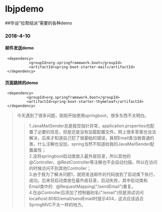 # lbjpdemo
 ##毕设“拉帮结派”需要的各种demo
 ### 2018-4-10
 #### 邮件发送demo
 ```
  <dependency>
            <groupId>org.springframework.boot</groupId>
            <artifactId>spring-boot-starter-mail</artifactId>
  </dependency>
  ```
  #### 页面跳转的demo
  ```
   <dependency>
            <groupId>org.springframework.boot</groupId>
            <artifactId>spring-boot-starter-thymeleaf</artifactId>
   </dependency>
  ```
>今天遇到了很多问题，刚刚开始使用springboot，很多东西不太明白。<br>
>>1.JavaMailSender总是报空指针异常，application.properties也配置了必要的信息，但是还是没有加载配置文件。网上很多答案也没法解决，后来才知道自己犯了很基础的错误，我把Email类当做普通的类，什么注解也没加，spring当然不知道给我的JavaMailSender配置属性；<br>
>>2.没将springboot启动类放入最外层目录，所以其他的@Controller、@RestController等注解也不会自动扫描，所以在访问的时候访问不到其他Controller；<br>
>>3.由于我为了解决问题1，就把发送邮件的代码放到了启动类下执行，成功。后来将启动类放在最外层目录，启动失败，其中启动类和Email类中的
    @RequestMapping("/sendEmail")重复。<br>
>>4.在@Controller后添加了控制器别名("/email")但是测试访问localhost:8080/email/sendEmail时提示404，这点应该适合SpringMVC不太一样的地方。<br>
